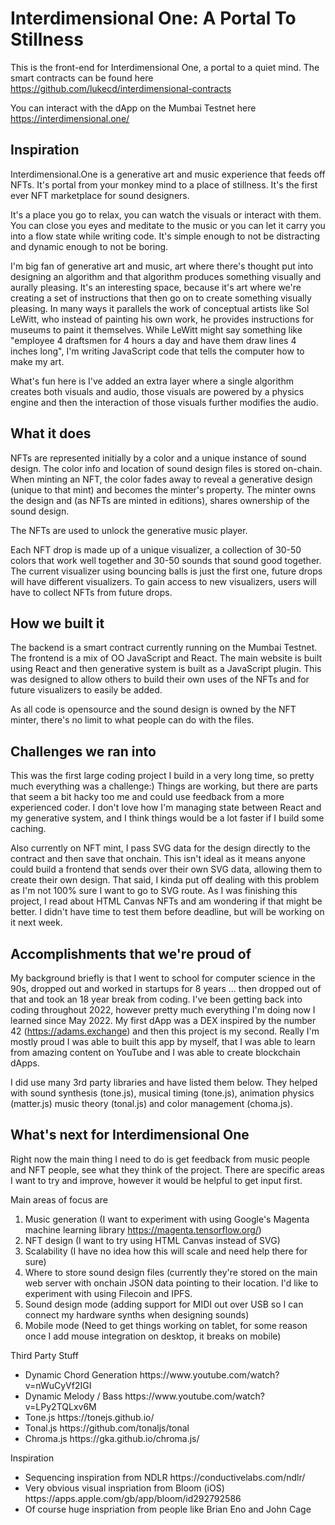 # Interdimensional One: A Portal To Stillness

This is the front-end for Interdimensional One, a portal to a quiet mind.
The smart contracts can be found here
https://github.com/lukecd/interdimensional-contracts

You can interact with the dApp on the Mumbai Testnet here
https://interdimensional.one/

## Inspiration
Interdimensional.One is a generative art and music experience that feeds off NFTs. It's portal from your monkey mind to a place of stillness. It's the first ever NFT marketplace for sound designers.

It's a place you go to relax, you can watch the visuals or interact with them. You can close you eyes and meditate to the music or you can let it carry you into a flow state while writing code. It's simple enough to not be distracting and dynamic enough to not be boring. 

I'm big fan of generative art and music, art where there's thought put into designing an algorithm and that algorithm produces something visually and aurally pleasing. It's an interesting space, because it's art where we're creating a set of instructions that then go on to create something visually pleasing. In many ways it parallels the work of conceptual artists like Sol LeWitt, who instead of painting his own work, he provides instructions for museums to paint it themselves. While LeWitt might say something like "employee 4 draftsmen for 4 hours a day and have them draw lines 4 inches long", I'm writing JavaScript code that tells the computer how to make my art.

What's fun here is I've added an extra layer where a single algorithm creates both visuals and audio, those visuals are powered by a physics engine and then the interaction of those visuals further modifies the audio. 

## What it does
NFTs are represented initially by a color and a unique instance of sound design. The color info and location of sound design files is stored on-chain. When minting an NFT, the color fades away to reveal a generative design (unique to that mint) and becomes the minter's property. The minter owns the design and (as NFTs are minted in editions), shares ownership of the sound design. 

The NFTs are used to unlock the generative music player. 

Each NFT drop is made up of a unique visualizer, a collection of 30-50 colors that work well together and 30-50 sounds that sound good together. The current visualizer using bouncing balls is just the first one, future drops will have different visualizers. To gain access to new visualizers, users will have to collect NFTs from future drops. 

## How we built it
The backend is a smart contract currently running on the Mumbai Testnet. 
The frontend is a mix of OO JavaScript and React. The main website is built using React and then generative system is built as a JavaScript plugin. This was designed to allow others to build their own uses of the NFTs and for future visualizers to easily be added.

As all code is opensource and the sound design is owned by the NFT minter, there's no limit to what people can do with the files. 

## Challenges we ran into
This was the first large coding project I build in a very long time, so pretty much everything was a challenge:) Things are working, but there are parts that seem a bit hacky too me and could use feedback from a more experienced coder. I don't love how I'm managing state between React and my generative system, and I think things would be a lot faster if I build some caching. 

Also currently on NFT mint, I pass SVG data for the design directly to the contract and then save that onchain. This isn't ideal as it means anyone could build a frontend that sends over their own SVG data, allowing them to create their own design. That said, I kinda put off dealing with this problem as I'm not 100% sure I want to go to SVG route. As I was finishing this project, I read about HTML Canvas NFTs and am wondering if that might be better. I didn't have time to test them before deadline, but will be working on it next week. 

## Accomplishments that we're proud of
My background briefly is that I went to school for computer science in the 90s, dropped out and worked in startups for 8 years ... then dropped out of that and took an 18 year break from coding. I've been getting back into coding throughout 2022, however pretty much everything I'm doing now I learned since May 2022. My first dApp was a DEX inspired by the number 42 (https://adams.exchange) and then this project is my second. Really I'm mostly proud I was able to built this app by myself, that I was able to learn from amazing content on YouTube and I was able to create blockchain dApps. 

I did use many 3rd party libraries and have listed them below. They helped with sound synthesis (tone.js), musical timing (tone.js), animation physics (matter.js) music theory (tonal.js) and color management (choma.js). 

## What's next for Interdimensional One
Right now the main thing I need to do is get feedback from music people and NFT people, see what they think of the project. There are specific areas I want to try and improve, however it would be helpful to get input first. 

Main areas of focus are
1. Music generation (I want to experiment with using Google's Magenta machine learning library https://magenta.tensorflow.org/)
2. NFT design (I want to try using HTML Canvas instead of SVG)
3. Scalability (I have no idea how this will scale and need help there for sure)
4. Where to store sound design files (currently they're stored on the main web server with onchain JSON data pointing to their location. I'd like to experiment with using Filecoin and IPFS.
5. Sound design mode (adding support for MIDI out over USB so I can connect my hardware synths when designing sounds)
6. Mobile mode (Need to get things working on tablet, for some reason once I add mouse integration on desktop, it breaks on mobile)

Third Party Stuff
<ul>
    <li>Dynamic Chord Generation 
        https://www.youtube.com/watch?v=nWuCyVf2IGI
    </li>
    <li>Dynamic Melody / Bass 
        https://www.youtube.com/watch?v=LPy2TQLxv6M
    </li>
    <li>
        Tone.js
        https://tonejs.github.io/
    </li>
    <li>
        Tonal.js
        https://github.com/tonaljs/tonal
    </li>
    <li>
        Chroma.js
        https://gka.github.io/chroma.js/
    </li>
</ul>

Inspiration
<ul>
    <li>
        Sequencing inspiration from NDLR
        https://conductivelabs.com/ndlr/
    </li>
    <li>
        Very obvious visual inspriation from Bloom (iOS)
        https://apps.apple.com/gb/app/bloom/id292792586
    </li>
    <li>
        Of course huge inspriation from people like Brian Eno and John Cage
    </li>
</ul>